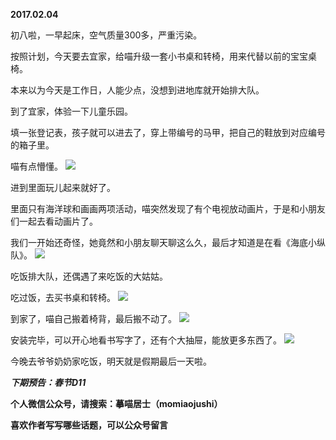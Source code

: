 
          
**2017.02.04**

初八啦，一早起床，空气质量300多，严重污染。

按照计划，今天要去宜家，给喵升级一套小书桌和转椅，用来代替以前的宝宝桌椅。

本来以为今天是工作日，人能少点，没想到进地库就开始排大队。

到了宜家，体验一下儿童乐园。

填一张登记表，孩子就可以进去了，穿上带编号的马甲，把自己的鞋放到对应编号的箱子里。

喵有点懵懂。
![](http://upload-images.jianshu.io/upload_images/51001-e6a9f34c9e971601.jpg)


进到里面玩儿起来就好了。

里面只有海洋球和画画两项活动，喵突然发现了有个电视放动画片，于是和小朋友们一起去看动画片了。

我们一开始还奇怪，她竟然和小朋友聊天聊这么久，最后才知道是在看《海底小纵队》。
![](http://upload-images.jianshu.io/upload_images/51001-f15c2bbd38976cdd.jpg)


吃饭排大队，还偶遇了来吃饭的大姑姑。

吃过饭，去买书桌和转椅。
![](http://upload-images.jianshu.io/upload_images/51001-27127a5196ff9d37.jpg)


到家了，喵自己搬着椅背，最后搬不动了。
![](http://upload-images.jianshu.io/upload_images/51001-b4dd4e08cf4e2b40.jpg)


安装完毕，可以开心地看书写字了，还有个大抽屉，能放更多东西了。
![](http://upload-images.jianshu.io/upload_images/51001-c375573742cc7347.jpg)


今晚去爷爷奶奶家吃饭，明天就是假期最后一天啦。


***下期预告：春节D11***


**个人微信公众号，请搜索：摹喵居士（momiaojushi）**

**喜欢作者写写哪些话题，可以公众号留言**

        